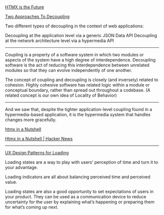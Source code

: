 [HTMX is the Future](https://quii.dev/HTMX_is_the_Future)

[Two Approaches To Decoupling](https://htmx.org/essays/two-approaches-to-decoupling/)

Two different types of decoupling in the context of web applications:

Decoupling at the application level via a generic JSON Data API
Decoupling at the network architecture level via a hypermedia API

---

Coupling is a property of a software system in which two modules or aspects of the system have a high degree of interdependence. Decoupling software is the act of reducing this interdependence between unrelated modules so that they can evolve independently of one another.

The concept of coupling and decoupling is closely (and inversely) related to cohesion. Highly cohesive software has related logic within a module or conceptual boundary, rather than spread out throughout a codebase. (A related concept is our own idea of Locality of Behavior)

---

And we saw that, despite the tighter application-level coupling found in a hypermedia-based application, it is the hypermedia system that handles changes more gracefully.

[htmx in a Nutshell](https://htmx.org/docs/)

[Htmx in a Nutshell | Hacker News](https://news.ycombinator.com/item?id=33987578)

---

[UX Design Patterns for Loading](https://pencilandpaper.io/articles/ux-pattern-analysis-loading-feedback/)

Loading states are a way to play with users’ perception of time and turn it to your advantage.

Loading indicators are all about balancing perceived time and perceived value. 

Loading states are also a good opportunity to set expectations of users in your product. They can be used as a communication device to reduce uncertainty for the user by explaining what’s happening or preparing them for what’s coming up next.
